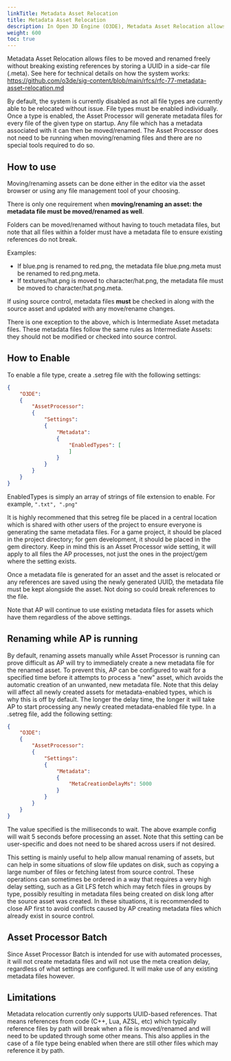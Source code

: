 ```yaml
---
linkTitle: Metadata Asset Relocation
title: Metadata Asset Relocation
description: In Open 3D Engine (O3DE), Metadata Asset Relocation allows files to be moved and renamed freely without breaking existing references by storing a UUID in a side-car file (.meta).
weight: 600
toc: true
---
```


Metadata Asset Relocation allows files to be moved and renamed freely without breaking existing references by storing a UUID in a side-car file (.meta).  See here for technical details on how the system works: https://github.com/o3de/sig-content/blob/main/rfcs/rfc-77-metadata-asset-relocation.md

By default, the system is currently disabled as not all file types are currently able to be relocated without issue.  File types must be enabled individually.  Once a type is enabled, the Asset Processor will generate metadata files for every file of the given type on startup.  Any file which has a metadata associated with it can then be moved/renamed.  The Asset Processor does not need to be running when moving/renaming files and there are no special tools required to do so.

## How to use
Moving/renaming assets can be done either in the editor via the asset browser or using any file management tool of your choosing.

There is only one requirement when **moving/renaming an asset: the metadata file must be moved/renamed as well**.

Folders can be moved/renamed without having to touch metadata files, but note that all files within a folder must have a metadata file to ensure existing references do not break.

Examples:

* If blue.png is renamed to red.png, the metadata file blue.png.meta must be renamed to red.png.meta.
* If textures/hat.png is moved to character/hat.png, the metadata file must be moved to character/hat.png.meta.


If using source control, metadata files **must** be checked in along with the source asset and updated with any move/rename changes.

There is one exception to the above, which is Intermediate Asset metadata files.  These metadata files follow the same rules as Intermediate Assets: they should not be modified or checked into source control.

## How to Enable
To enable a file type, create a .setreg file with the following settings:
```json
{
    "O3DE":
    {
        "AssetProcessor":
        {
            "Settings":
            {
                "Metadata":
                {
                    "EnabledTypes": [
                    ]
                }
            }
        }
    }
}
```
EnabledTypes is simply an array of strings of file extension to enable.  For example, `".txt", ".png"`

It is highly recommened that this setreg file be placed in a central location which is shared with other users of the project to ensure everyone is generating the same metadata files.  For a game project, it should be placed in the project directory; for gem development, it should be placed in the gem directory.  Keep in mind this is an Asset Processor wide setting, it will apply to all files the AP processes, not just the ones in the project/gem where the setting exists.

Once a metadata file is generated for an asset and the asset is relocated or any references are saved using the newly generated UUID, the metadata file must be kept alongside the asset.  Not doing so could break references to the file.

Note that AP will continue to use existing metadata files for assets which have them regardless of the above settings.

## Renaming while AP is running
By default, renaming assets manually while Asset Processor is running can prove difficult as AP will try to immediately create a new metadata file for the renamed asset.  To prevent this, AP can be configured to wait for a specified time before it attempts to process a "new" asset, which avoids the automatic creation of an unwanted, new metadata file.  Note that this delay will affect all newly created assets for metadata-enabled types, which is why this is off by default.  The longer the delay time, the longer it will take AP to start processing any newly created metadata-enabled file type.  In a .setreg file, add the following setting:
```json
{
    "O3DE":
    {
        "AssetProcessor":
        {
            "Settings":
            {
                "Metadata":
                {
                    "MetaCreationDelayMs": 5000
                }
            }
        }
    }
}
```
The value specified is the milliseconds to wait.  The above example config will wait 5 seconds before processing an asset.  Note that this setting can be user-specific and does not need to be shared across users if not desired.

This setting is mainly useful to help allow manual renaming of assets, but can help in some situations of slow file updates on disk, such as copying a large number of files or fetching latest from source control.  These operations can sometimes be ordered in a way that requires a very high delay setting, such as a Git LFS fetch which may fetch files in groups by type, possibly resulting in metadata files being created on disk long after the source asset was created.  In these situations, it is recommended to close AP first to avoid conflicts caused by AP creating metadata files which already exist in source control.

## Asset Processor Batch
Since Asset Processor Batch is intended for use with automated processes, it will not create metadata files and will not use the meta creation delay, regardless of what settings are configured.  It will make use of any existing metadata files however.

## Limitations
Metadata relocation currently only supports UUID-based references.  That means references from code (C++, Lua, AZSL, etc) which typically reference files by path will break when a file is moved/renamed and will need to be updated through some other means.  This also applies in the case of a file type being enabled when there are still other files which may reference it by path.